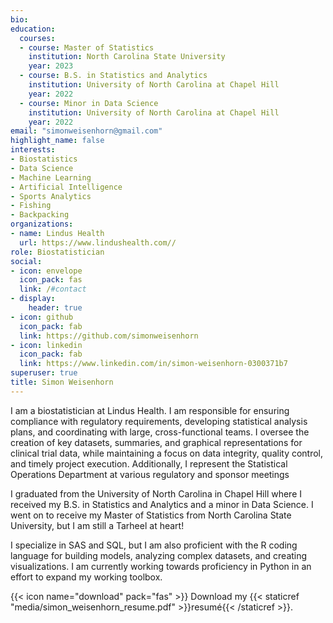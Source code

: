 ```yaml
---
bio: 
education:
  courses:
  - course: Master of Statistics
    institution: North Carolina State University
    year: 2023
  - course: B.S. in Statistics and Analytics
    institution: University of North Carolina at Chapel Hill
    year: 2022
  - course: Minor in Data Science
    institution: University of North Carolina at Chapel Hill
    year: 2022
email: "simonweisenhorn@gmail.com"
highlight_name: false
interests:
- Biostatistics
- Data Science
- Machine Learning
- Artificial Intelligence
- Sports Analytics
- Fishing
- Backpacking
organizations:
- name: Lindus Health
  url: https://www.lindushealth.com//
role: Biostatistician
social:
- icon: envelope
  icon_pack: fas
  link: /#contact
- display:
    header: true
- icon: github
  icon_pack: fab
  link: https://github.com/simonweisenhorn
- icon: linkedin
  icon_pack: fab
  link: https://www.linkedin.com/in/simon-weisenhorn-0300371b7
superuser: true
title: Simon Weisenhorn
---
```


I am a biostatistician at Lindus Health. I am responsible for ensuring compliance with regulatory requirements, developing statistical analysis plans, and coordinating with large, cross-functional teams. I oversee the creation of key datasets, summaries, and graphical representations for clinical trial data, while maintaining a focus on data integrity, quality control, and timely project execution. Additionally, I represent the Statistical Operations Department at various regulatory and sponsor meetings

I graduated from the University of North Carolina in Chapel Hill where I received my B.S. in Statistics and Analytics and a minor in Data Science. I went on to receive my Master of Statistics from North Carolina State University, but I am still a Tarheel at heart!

I specialize in SAS and SQL, but I am also proficient with the R coding language for building models, analyzing complex datasets, and creating visualizations. I am currently working towards proficiency in Python in an effort to expand my working toolbox.


{{< icon name="download" pack="fas" >}} Download my {{< staticref "media/simon_weisenhorn_resume.pdf" >}}resumé{{< /staticref >}}.
